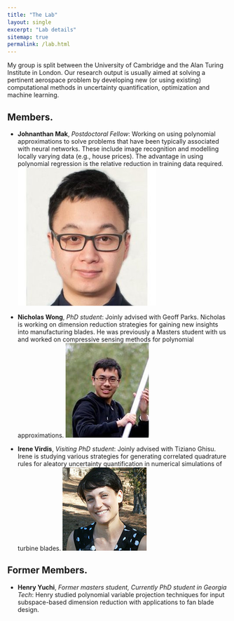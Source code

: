 ```yaml
---
title: "The Lab"
layout: single
excerpt: "Lab details"
sitemap: true
permalink: /lab.html
---
```


My group is split between the University of Cambridge and the Alan Turing Institute in London. Our research output is usually aimed at solving a pertinent aerospace problem by developing new (or using existing) computational methods in uncertainty quantification, optimization and machine learning. 

## Members.
- **Johnanthan Mak**, *Postdoctoral Fellow*: Working on using polynomial approximations to solve problems that have been typically associated with neural networks. These include image recognition and modelling locally varying data (e.g., house prices). The advantage in using polynomial regression is the relative reduction in training data required.
![alt text](https://raw.githubusercontent.com/psesh/psesh.github.io/master/images/jonny.jpg "Johnanthan Mak")

- **Nicholas Wong**, *PhD student*: Joinly advised with Geoff Parks. Nicholas is working on dimension reduction strategies for gaining new insights into manufacturing blades. He was previously a Masters student with us and worked on compressive sensing methods for polynomial approximations. 
![alt text](https://raw.githubusercontent.com/psesh/psesh.github.io/master/images/nick.jpg "Nicholas Wong" )

-  **Irene Virdis**, *Visiting PhD student*: Joinly advised with Tiziano Ghisu. Irene is studying various strategies for generating correlated quadrature rules for aleatory uncertainty quantification in numerical simulations of turbine blades. 
![alt text](https://raw.githubusercontent.com/psesh/psesh.github.io/master/images/irene.jpg "Irene Virdis")

## Former Members.
- **Henry Yuchi**, *Former masters student, Currently PhD student in Georgia Tech*: Henry studied polynomial variable projection techniques for input subspace-based dimension reduction with applications to fan blade design.

